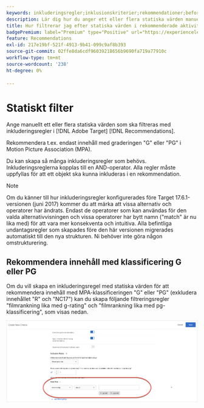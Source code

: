 ```yaml
---
keywords: inkluderingsregler;inklusionskriterier;rekommendationer;befordran;kampanjer;dynamisk filtrering;statiskt;statiskt filter
description: Lär dig hur du anger ett eller flera statiska värden manuellt för att filtrera med inkluderingsregler i Adobe [!DNL Target] Rekommendationer.
title: Hur filtrerar jag efter statiska värden i rekommenderade aktiviteter?
badgePremium: label="Premium" type="Positive" url="https://experienceleague.adobe.com/docs/target/using/introduction/intro.html?lang=sv-SE#premium newtab=true" tooltip="Se vad som ingår i Target Premium."
feature: Recommendations
exl-id: 217e19bf-521f-4913-9b41-099c9af8b393
source-git-commit: 02ffe8da6cdf96039218656b9690fa719a77910c
workflow-type: tm+mt
source-wordcount: '238'
ht-degree: 0%

---
```


# Statiskt filter

Ange manuellt ett eller flera statiska värden som ska filtreras med inkluderingsregler i [!DNL Adobe Target] [!DNL Recommendations].

Rekommendera t.ex. endast innehåll med graderingen &quot;G&quot; eller &quot;PG&quot; i Motion Picture Association (MPA).

Du kan skapa så många inkluderingsregler som behövs. Inkluderingsreglerna kopplas till en AND-operator. Alla regler måste uppfyllas för att ett objekt ska kunna inkluderas i en rekommendation.

>[!NOTE]
>
>Om du känner till hur inkluderingsregler konfigurerades före Target 17.6.1-versionen (juni 2017) kommer du att märka att vissa alternativ och operatorer har ändrats. Endast de operatorer som kan användas för den valda alternativvisningen och vissa operatorer har bytt namn (&quot;match&quot; är nu lika med) för att vara mer konsekventa och intuitiva. Alla befintliga undantagsregler som skapades före den här versionen migrerades automatiskt till den nya strukturen. Ni behöver inte göra någon omstrukturering.

## Rekommendera innehåll med klassificering G eller PG

Om du vill skapa en inkluderingsregel med statiska värden för att rekommendera innehåll med MPA-klassificeringen &quot;G&quot; eller &quot;PG&quot; (exkludera innehållet &quot;R&quot; och &quot;NC17&quot;) kan du skapa följande filtreringsregler &quot;filmrankning lika med g-rating&quot; och &quot;filmrankning lika med pg-klassificering&quot;, som visas nedan.

![Exempel på filmklassificering](/help/main/c-recommendations/c-algorithms/assets/movies.png)
